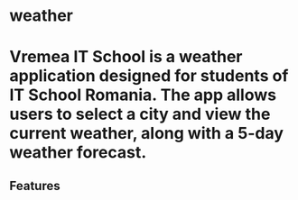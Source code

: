 # weather
# Vremea IT School is a weather application designed for students of IT School Romania. The app allows users to select a city and view the current weather, along with a 5-day weather forecast.
## Features
